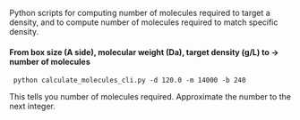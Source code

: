 Python scripts for computing number of molecules required to target a density, and to compute number of molecules required to match specific density.

#### From box size (A side), molecular weight (Da), target density (g/L) to -> number of molecules

     python calculate_molecules_cli.py -d 120.0 -m 14000 -b 240

This tells you number of molecules required. Approximate the number to the next integer.
